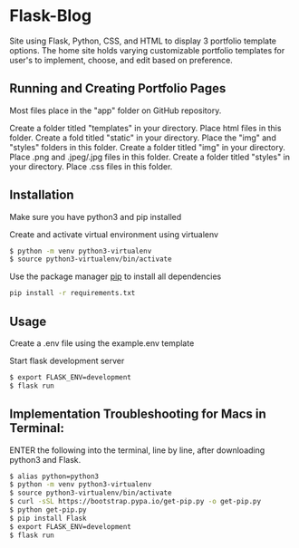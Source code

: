 # Flask-Blog

Site using Flask, Python, CSS, and HTML to display 3 portfolio template options. The home site holds varying customizable portfolio templates for user's to implement, choose, and edit based on preference.
 
## Running and Creating Portfolio Pages
Most files place in the "app" folder on GitHub repository.

Create a folder titled "templates" in your directory. Place html files in this folder.
Create a fold titled "static" in your directory. Place the "img" and "styles" folders in this folder.
Create a folder titled "img" in your directory. Place .png and .jpeg/.jpg files in this folder.
Create a folder titled "styles" in your directory. Place .css files in this folder.

## Installation

Make sure you have python3 and pip installed


Create and activate virtual environment using virtualenv
```bash
$ python -m venv python3-virtualenv
$ source python3-virtualenv/bin/activate
```

Use the package manager [pip](https://pip.pypa.io/en/stable/) to install all dependencies

```bash
pip install -r requirements.txt
```

## Usage


Create a .env file using the example.env template


Start flask development server
```bash
$ export FLASK_ENV=development
$ flask run
```

## Implementation Troubleshooting for Macs in Terminal:
ENTER the following into the terminal, line by line, after downloading python3 and Flask. 
```bash
$ alias python=python3 
$ python -m venv python3-virtualenv 
$ source python3-virtualenv/bin/activate 
$ curl -sSL https://bootstrap.pypa.io/get-pip.py -o get-pip.py
$ python get-pip.py 
$ pip install Flask 
$ export FLASK_ENV=development 
$ flask run 
```
